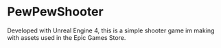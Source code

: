 # PewPewShooter

Developed with Unreal Engine 4, this is a simple shooter game im making with assets used in the Epic Games Store.
